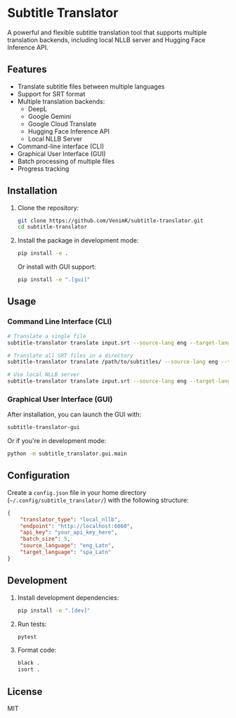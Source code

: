 # Subtitle Translator

A powerful and flexible subtitle translation tool that supports multiple translation backends, including local NLLB server and Hugging Face Inference API.

## Features

- Translate subtitle files between multiple languages
- Support for SRT format
- Multiple translation backends:
  - DeepL
  - Google Gemini
  - Google Cloud Translate
  - Hugging Face Inference API
  - Local NLLB Server
- Command-line interface (CLI)
- Graphical User Interface (GUI)
- Batch processing of multiple files
- Progress tracking

## Installation

1. Clone the repository:
   ```bash
   git clone https://github.com/VenimK/subtitle-translator.git
   cd subtitle-translator
   ```

2. Install the package in development mode:
   ```bash
   pip install -e .
   ```

   Or install with GUI support:
   ```bash
   pip install -e ".[gui]"
   ```

## Usage

### Command Line Interface (CLI)

```bash
# Translate a single file
subtitle-translator translate input.srt --source-lang eng --target-lang spa

# Translate all SRT files in a directory
subtitle-translator translate /path/to/subtitles/ --source-lang eng --target-lang spa --output-dir /output/path/

# Use local NLLB server
subtitle-translator translate input.srt --source-lang eng --target-lang spa --backend local_nllb --endpoint http://localhost:6060
```

### Graphical User Interface (GUI)

After installation, you can launch the GUI with:

```bash
subtitle-translator-gui
```

Or if you're in development mode:
```bash
python -m subtitle_translator.gui.main
```

## Configuration

Create a `config.json` file in your home directory (`~/.config/subtitle_translator/`) with the following structure:

```json
{
    "translator_type": "local_nllb",
    "endpoint": "http://localhost:6060",
    "api_key": "your_api_key_here",
    "batch_size": 5,
    "source_language": "eng_Latn",
    "target_language": "spa_Latn"
}
```

## Development

1. Install development dependencies:
   ```bash
   pip install -e ".[dev]"
   ```

2. Run tests:
   ```bash
   pytest
   ```

3. Format code:
   ```bash
   black .
   isort .
   ```

## License

MIT
